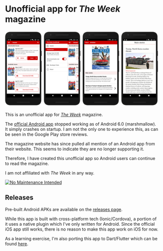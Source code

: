 Unofficial app for _The Week_ magazine
===

![showcase](resources/screenshots/showcase.png)

This is an unofficial app for _[The Week](https://theweek.com/)_ magazine.

The [official Android app](https://play.google.com/store/apps/details?id=com.dennis.theweek.us&hl=en) stopped working as of Android 6.0 (marshmallow). It simply crashes on startup. I am not the only one to experience this, as can be seen in the Google Play store reviews.

The magazine website has since pulled all mention of an Android app from their website. This seems to indicate they are no longer supporting it.

Therefore, I have created this unofficial app so Android users can continue to read the magazine.

I am not affiliated with _The Week_ in any way.

[![No Maintenance Intended](http://unmaintained.tech/badge.svg)](http://unmaintained.tech/)

## Releases

Pre-built Android APKs are available on the [releases page](https://github.com/Justin-Credible/the-week-magazine-unofficial/releases).

While this app is built with cross-platform tech (Ionic/Cordova), a portion of it uses a native plugin which I've only written for Android. Since the official iOS app still works, there is no reason to make this app work on iOS for now.

As a learning exercise, I'm also porting this app to Dart/Flutter which can be found [here](https://github.com/Justin-Credible/the-week-magazine-unofficial-flutter).
